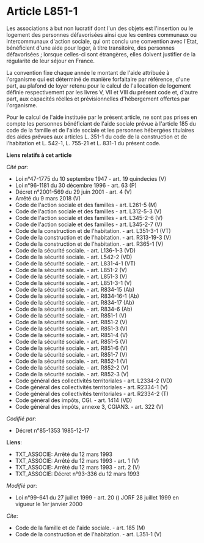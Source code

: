 # Article L851-1

Les associations à but non lucratif dont l'un des objets est l'insertion ou le logement des personnes défavorisées ainsi que
les centres communaux ou intercommunaux d'action sociale, qui ont conclu une convention avec l'Etat, bénéficient d'une aide
pour loger, à titre transitoire, des personnes défavorisées ; lorsque celles-ci sont étrangères, elles doivent justifier de
la régularité de leur séjour en France. 

La convention fixe chaque année   le montant de l'aide attribuée à l'organisme qui est déterminé de manière forfaitaire par
référence, d'une part, au plafond de loyer retenu pour le calcul de l'allocation de logement définie respectivement par les
livres V, VII et VIII du présent code et, d'autre part, aux capacités réelles et prévisionnelles d'hébergement offertes par
l'organisme. 

Pour le calcul de l'aide instituée par le présent article, ne sont pas prises en compte les personnes bénéficiant de l'aide
sociale prévue à l'article 185 du code de la famille et de l'aide sociale et les personnes hébergées titulaires des aides
prévues aux articles L. 351-1 du code de la construction et de l'habitation et L. 542-1, L. 755-21 et L. 831-1 du présent
code.

**Liens relatifs à cet article**

_Cité par_:

  - Loi n°47-1775 du 10 septembre 1947 - art. 19 quindecies (V)
  - Loi n°96-1181 du 30 décembre 1996 - art. 63 (P)
  - Décret n°2001-569 du 29 juin 2001 - art. 4 (V)
  - Arrêté du 9 mars 2018 (V)
  - Code de l'action sociale et des familles - art. L261-5 (M)
  - Code de l'action sociale et des familles - art. L312-5-3 (V)
  - Code de l'action sociale et des familles - art. L345-2-6 (V)
  - Code de l'action sociale et des familles - art. L345-2-7 (V)
  - Code de la construction et de l'habitation. - art. L351-3-1 (VT)
  - Code de la construction et de l'habitation. - art. R313-19-3 (V)
  - Code de la construction et de l'habitation. - art. R365-1 (V)
  - Code de la sécurité sociale. - art. L136-1-3 (VD)
  - Code de la sécurité sociale. - art. L542-2 (VD)
  - Code de la sécurité sociale. - art. L831-4-1 (VT)
  - Code de la sécurité sociale. - art. L851-2 (V)
  - Code de la sécurité sociale. - art. L851-3 (V)
  - Code de la sécurité sociale. - art. L851-3-1 (V)
  - Code de la sécurité sociale. - art. R834-15 (Ab)
  - Code de la sécurité sociale. - art. R834-16-1 (Ab)
  - Code de la sécurité sociale. - art. R834-17 (Ab)
  - Code de la sécurité sociale. - art. R834-6 (Ab)
  - Code de la sécurité sociale. - art. R851-1 (V)
  - Code de la sécurité sociale. - art. R851-2 (V)
  - Code de la sécurité sociale. - art. R851-3 (V)
  - Code de la sécurité sociale. - art. R851-4 (V)
  - Code de la sécurité sociale. - art. R851-5 (V)
  - Code de la sécurité sociale. - art. R851-6 (V)
  - Code de la sécurité sociale. - art. R851-7 (V)
  - Code de la sécurité sociale. - art. R852-1 (V)
  - Code de la sécurité sociale. - art. R852-2 (V)
  - Code de la sécurité sociale. - art. R852-3 (V)
  - Code général des collectivités territoriales - art. L2334-2 (VD)
  - Code général des collectivités territoriales - art. R2334-1 (V)
  - Code général des collectivités territoriales - art. R2334-2 (T)
  - Code général des impôts, CGI. - art. 1414 (VD)
  - Code général des impôts, annexe 3, CGIAN3. - art. 322 (V)

_Codifié par_:

  - Décret n°85-1353 1985-12-17

**Liens**:

  - TXT_ASSOCIE: Arrêté du 12 mars 1993
  - TXT_ASSOCIE: Arrêté du 12 mars 1993 - art. 1 (V)
  - TXT_ASSOCIE: Arrêté du 12 mars 1993 - art. 2 (V)
  - TXT_ASSOCIE: Décret n°93-336 du 12 mars 1993

_Modifié par_:

  - Loi n°99-641 du 27 juillet 1999 - art. 20 () JORF 28 juillet 1999 en vigueur le 1er janvier 2000

_Cite_:

  - Code de la famille et de l'aide sociale. - art. 185 (M)
  - Code de la construction et de l'habitation. - art. L351-1 (V)
